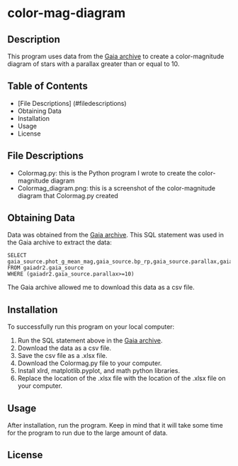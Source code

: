 # color-mag-diagram
## Description
This program uses data from the [Gaia archive](https://gea.esac.esa.int/archive/) to create a color-magnitude diagram of stars with a parallax greater than or equal to 10.  

## Table of Contents
* [File Descriptions] (#filedescriptions)
* Obtaining Data
* Installation 
* Usage
* License

## File Descriptions
* Colormag.py: this is the Python program I wrote to create the color-magnitude diagram
* Colormag_diagram.png: this is a screenshot of the color-magnitude diagram that Colormag.py created

## Obtaining Data
Data was obtained from the [Gaia archive](https://gea.esac.esa.int/archive/). This SQL statement was used in the Gaia archive to extract the data:

```
SELECT gaia_source.phot_g_mean_mag,gaia_source.bp_rp,gaia_source.parallax,gaia_source.parallax_over_error,gaia_source.phot_g_mean_flux_over_error,gaia_source.phot_bp_mean_flux_over_error,gaia_source.phot_rp_mean_flux_over_error
FROM gaiadr2.gaia_source 
WHERE (gaiadr2.gaia_source.parallax>=10)
```

The Gaia archive allowed me to download this data as a csv file.

## Installation 
To successfully run this program on your local computer:
1. Run the SQL statement above in the [Gaia archive](https://gea.esac.esa.int/archive/). 
2. Download the data as a csv file. 
3. Save the csv file as a .xlsx file. 
4. Download the Colormag.py file to your computer.
5. Install xlrd, matplotlib.pyplot, and math python libraries.
6. Replace the location of the .xlsx file with the location of the .xlsx file on your computer. 

## Usage
After installation, run the program. Keep in mind that it will take some time for the program to run due to the large amount of data.

## License



